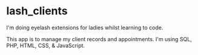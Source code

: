 # lash_clients

I'm doing eyelash extensions for ladies whilst learning to code. 

This app is to manage my client records and appointments. I'm using SQL, PHP, HTML, CSS, & JavaScript.
